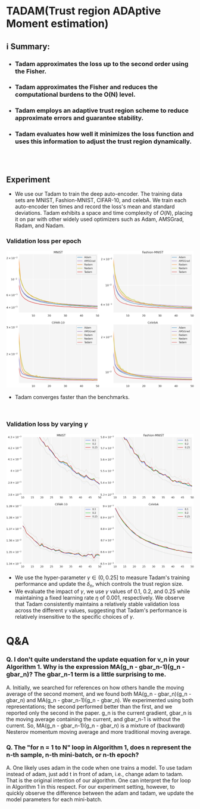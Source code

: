 # TADAM(Trust region ADAptive Moment estimation)


## ℹ️ Summary:

- ### Tadam approximates the loss up to the second order using the Fisher.

- ### Tadam approximates the Fisher and reduces the computational burdens to the O(N) level.

- ### Tadam employs an adaptive trust region scheme to reduce approximate errors and guarantee stability. 

- ### Tadam evaluates how well it minimizes the loss function and uses this information to adjust the trust region dynamically.

<br><br>

## Experiment
-  We use our Tadam to train the deep auto-encoder. The training data sets are MNIST, Fashion-MNIST, CIFAR-10, and celebA. We train each auto-encoder ten times and record the loss's mean and standard deviations. Tadam exhibits a space and time complexity of $O(N)$, placing it on par with other widely used optimizers such as Adam, AMSGrad, Radam, and Nadam.



### Validation loss per epoch

![L2 loss per epoch](/images/loss_mse_step.png)

- Tadam converges faster than the benchmarks.

<br>

### Validation loss by varying $\gamma$

![L2 loss per epoch](/images/loss_mse_gamma_up.png)

- We use the hyper-parameter $\gamma \in (0, 0.25]$ to measure Tadam's training performance and update the $\delta_n$, which controls the trust region size. 
- We evaluate the impact of $\gamma$, we use $\gamma$ values of $0.1$, $0.2$, and $0.25$ while maintaining a fixed learning rate $\eta$ of $0.001$, respectively. We observe that Tadam consistently maintains a relatively stable validation loss across the different $\gamma$ values, suggesting that Tadam's performance is relatively insensitive to the specific choices of $\gamma$.

# Q&A

### Q. I don't quite understand the update equation for v_n in your Algorithm 1. Why is the expression MA(g_n - gbar_n-1)(g_n - gbar_n)? The gbar_n-1 term is a little surprising to me.

A. Initially, we searched for references on how others handle the moving average of the second moment, and we found both MA(g_n - gbar_n)(g_n - gbar_n) and MA(g_n - gbar_n-1)(g_n - gbar_n). We experimented using both representations; the second performed better than the first, and we reported only the second in the paper. g_n is the current gradient, gbar_n is the moving average containing the current, and  gbar_n-1 is without the current. So, MA(g_n - gbar_n-1)(g_n - gbar_n) is a mixture of (backward) Nesterov momentum moving average and more traditional moving average.

### Q. The "for n = 1 to N" loop in Algorithm 1, does n represent the n-th sample, n-th mini-batch, or n-th epoch? 

A. One likely uses adam in the code when one trains a model. To use tadam instead of adam, just add t in front of adam, i.e., change adam to tadam. That is the original intention of our algorithm. One can interpret the for loop in Algorithm 1 in this respect. For our experiment setting, however, to quickly observe the difference between the adam and tadam, we update the model parameters for each mini-batch.
